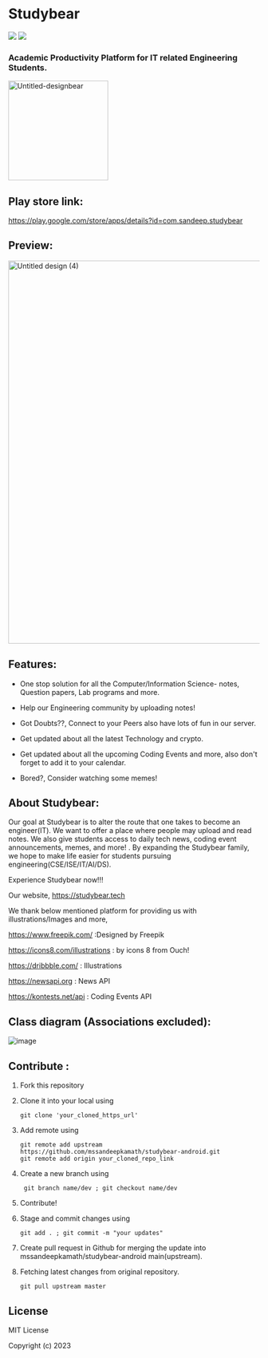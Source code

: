 # Studybear

<a href="https://codeclimate.com/github/mssandeepkamath/studybear-android/maintainability"><img src="https://api.codeclimate.com/v1/badges/b89f85c728d635ca997a/maintainability" /></a>
<a href="https://codeclimate.com/github/mssandeepkamath/muparse-android/test_coverage"><img src="https://api.codeclimate.com/v1/badges/ff1d96175429d4e716d3/test_coverage" /></a>

### Academic Productivity Platform for IT related Engineering Students.

<img width="200" src="https://i.postimg.cc/tCmSznBP/Study-Bear.png" align="center" alt="Untitled-designbear"  border="0">

## Play store link:

https://play.google.com/store/apps/details?id=com.sandeep.studybear

## Preview:

<img width="768" alt="Untitled design (4)" src="https://user-images.githubusercontent.com/90695071/187695349-1898f4b7-6a8a-4211-a4de-2e75c8a06531.png">

## Features:

* One stop solution for all the Computer/Information Science- notes, Question papers, Lab programs and more. 

* Help our Engineering community by uploading notes!

* Got Doubts??, Connect to your Peers also have lots of fun in our server.

* Get updated about all the latest Technology and crypto.

* Get updated about all the upcoming Coding Events and more, also don't forget to add it to your calendar.

* Bored?, Consider watching some memes!

## About Studybear:

Our goal at Studybear is to alter the route that one takes to become an engineer(IT). We want to offer a place where people may upload and read notes. We also give students access to daily tech news, coding event announcements, memes, and more! . By expanding the Studybear family, we hope to make life easier for students pursuing engineering(CSE/ISE/IT/AI/DS).

Experience Studybear now!!!

Our website,
https://studybear.tech

We thank below mentioned platform for providing us with illustrations/Images and more,

https://www.freepik.com/ :Designed by Freepik

https://icons8.com/illustrations : by icons 8 from Ouch!

https://dribbble.com/ : Illustrations

https://newsapi.org : News API 

https://kontests.net/api : Coding Events API

## Class diagram (Associations excluded):

![image](https://user-images.githubusercontent.com/90695071/233024829-0a88d1af-2a86-484b-8a3f-61298fbf0fdd.png)

## Contribute :

1. Fork this repository

2. Clone it into your local using

       git clone 'your_cloned_https_url'
       
3. Add remote using 

       git remote add upstream https://github.com/mssandeepkamath/studybear-android.git
       git remote add origin your_cloned_repo_link
         
4. Create a new branch using

        git branch name/dev ; git checkout name/dev
           
5. Contribute!

6. Stage and commit changes using 

       git add . ; git commit -m "your updates"
           
7. Create pull request in Github for merging the update into mssandeepkamath/studybear-android main(upstream).
     
8. Fetching latest changes from original repository.

       git pull upstream master
       


## License

MIT License

Copyright (c) 2023


